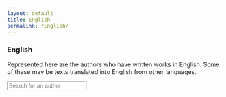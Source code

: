 ```yaml
---
layout: default
title: English
permalink: /English/
---
```


<div class="individual_language">
<div class="background">
<div class="overlay">
<div class="row">
<div class="col-sm-1">
</div>
<div class="col-sm-10">
<div class="page_title"><h3> English</h3></div>

Represented here are the authors who have written works in English. Some of these may be texts translated into English from other languages.

<html>
<body>
	<div class="container">
		<div class="input-group mb-3">
			<input id="search-box" type="text" class="form-control" placeholder="Search for an author">
		</div>
		<div id="data-container" class="row">
		</div>
	</div>
	<script>
		let datasets = [
			{
				"type" : "english",
				"url" : "{{ site.baseurl }}/data/english.json"
			}
		];
		var dataLinks = [];
		$( document ).ready(function() {
			for (i = 0; i < datasets.length; i++) {
				dataLinks.push({
					"type" : datasets[i].type,
					"data" : siftData(datasets[i].url, datasets[i].type)
				});
			}
			//Set triggers
			$('#search-box').on('input', function (event) {
				showCategory(event.target.value);
			})
			//Populate page
			setTimeout(showCategory, 1000);
		});
		function siftData (url, dataType) {
			var temp = [];
			$.getJSON(url, function (data) {
				switch (dataType) {
					case "english":
						for (key in data) {
							temp.push({
								"flavorText" : key, ["Title"],
								"subtitle" : key, ["Author"],
								"link" : key,
							});
						}
						break;
					default:
						break;
				}
			});
			return temp;
		}
		function showCategory (filter = "") {
			$('#data-container').html('');
			filter = filter.trim();
			dataLinks.forEach(element => {
				if ((filter == "") && element.data.length > 0) {
					for (i = 0; i < element.data.length; i++) {
						$('#data-container').append(`
							<div class="card col-4">
								<div class="card-body">
									<h5 class="card-title">${element.data[i].flavorText}</h5>
									<h6 class="card-subtitle mb-2 text-muted">${element.type}</h6>
									<a href="{{ site.baseurl }}/${element.data[i].link}" class="card-link">More</a>
								</div>
							</div>
						`);
					}
				} else {
					for (i = 0; i < element.data.length; i++) {
						if (element.data[i].flavorText.toLowerCase().includes(filter.toLowerCase()))
							$('#data-container').append(`
								<div class="card col-4">
									<div class="card-body">
										<h5 class="card-title">${element.data[i].flavorText}</h5>
										<h6 class="card-subtitle mb-2 text-muted">${element.type}</h6>
										<a href="{{ site.baseurl }}/${element.data[i].link}" class="card-link">More</a>
									</div>
								</div>
							`);
					}
				}
			});
		}
	</script>
</body>
</html>
</div>
</div>
<div class="col-sm-1">
</div>
</div>
</div>
</div>
